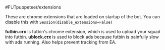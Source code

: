 #FUTpuppeteer/extensions

These are chrome extensions that are loaded on startup of the bot. You can disable this with `Session(disable_extensions=False)`

**futbin.crx** is futbin's chrome extension, which is used to upload your squad into futbin.
**ublock.crx** is used to block ads because futbin is painfully slow with ads running. Also helps prevent tracking from EA.